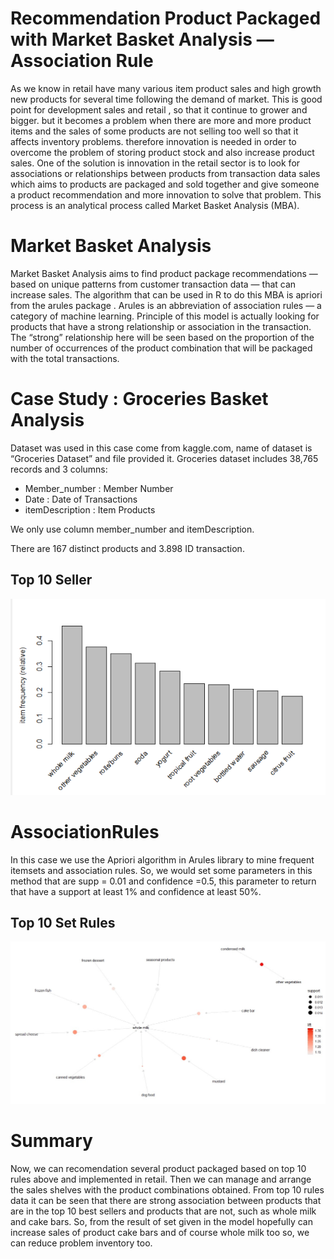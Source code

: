 # Recommendation Product Packaged with Market Basket Analysis — Association Rule
As we know in retail have many various item product sales and high growth new products for several time following the demand of market. This is good point for development sales and retail , so that it continue to grower and bigger. but it becomes a problem when there are more and more product items and the sales of some products are not selling too well so that it affects inventory problems. therefore innovation is needed in order to overcome the problem of storing product stock and also increase product sales.
One of the solution is innovation in the retail sector is to look for associations or relationships between products from transaction data sales which aims to products are packaged and sold together and give someone a product recommendation and more innovation to solve that problem. This process is an analytical process called Market Basket Analysis (MBA).

# Market Basket Analysis
Market Basket Analysis aims to find product package recommendations — based on unique patterns from customer transaction data — that can increase sales. The algorithm that can be used in R to do this MBA is apriori from the arules package . Arules is an abbreviation of association rules — a category of machine learning.
Principle of this model is actually looking for products that have a strong relationship or association in the transaction. The “strong” relationship here will be seen based on the proportion of the number of occurrences of the product combination that will be packaged with the total transactions.

# Case Study : Groceries Basket Analysis
Dataset was used in this case come from kaggle.com, name of dataset is “Groceries Dataset” and file provided it.
Groceries dataset includes 38,765 records and 3 columns: 
- Member_number : Member Number
- Date : Date of Transactions
- itemDescription : Item Products

We only use column member_number and itemDescription.

There are 167 distinct products and 3.898 ID transaction.

## Top 10 Seller
![alt](https://github.com/Fachruds1/AssociationRules/blob/main/top%2010.png)

# AssociationRules
In this case we use the Apriori algorithm in Arules library to mine frequent itemsets and association rules. So, we would set some parameters in this method that are supp = 0.01 and confidence =0.5, this parameter to return that have a support at least 1% and confidence at least 50%.

## Top 10 Set Rules
![alt](https://github.com/Fachruds1/AssociationRules/blob/main/10%20rules.jpg)

# Summary
Now, we can recomendation several product packaged based on top 10 rules above and implemented in retail. Then we can manage and arrange the sales shelves with the product combinations obtained. From top 10 rules data it can be seen that there are strong association between products that are in the top 10 best sellers and products that are not, such as whole milk and cake bars. So, from the result of set given in the model hopefully can increase sales of product cake bars and of course whole milk too so, we can reduce problem inventory too.
